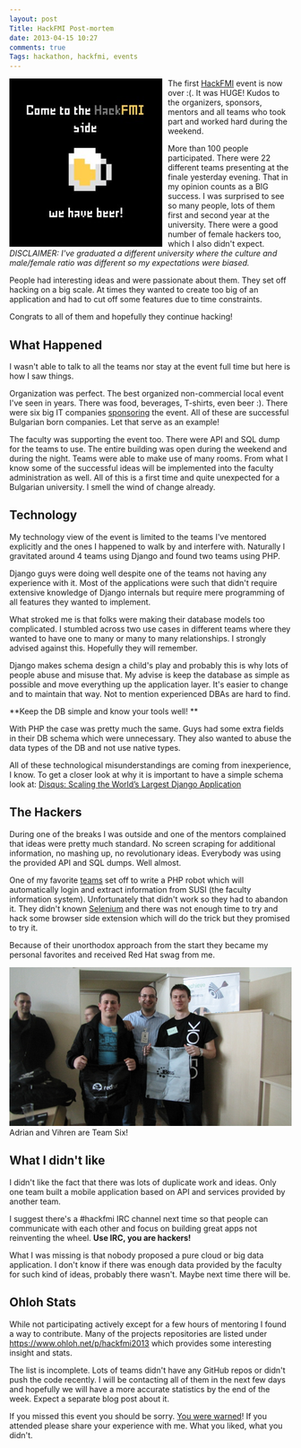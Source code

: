 ```yaml
---
layout: post
Title: HackFMI Post-mortem
date: 2013-04-15 10:27
comments: true
Tags: hackathon, hackfmi, events
---
```


<img src="/images/hackfmi/hackfmi_beer.jpg" alt="HackFMI" style="float:left;margin-right:10px;" />

The first [HackFMI](http://hackfmi.com) event is now over :(. It was HUGE!
Kudos to the organizers, sponsors, mentors and all teams who took part and worked hard during
the weekend.

More than 100 people participated. There were 22 different teams presenting at the
finale yesterday evening. That in my opinion counts as a BIG success. I was surprised
to see so many people, lots of them first and second year at the university. There were
a good number of female hackers too, which I also didn't expect.
*DISCLAIMER: I've graduated a different university where the culture and male/female ratio
was different so my expectations were biased.*

People had interesting ideas and were passionate about them. They set off hacking
on a big scale. At times they wanted to create too big of an application and had to
cut off some features due to time constraints.

Congrats to all of them and hopefully they continue hacking!

What Happened
--------------

I wasn't able to talk to all the teams nor stay at the event full time but here is
how I saw things. 

Organization was perfect. The best organized non-commercial local event I've seen in years.
There was food, beverages, T-shirts, even beer :). There were six big IT companies
[sponsoring](http://hackfmi.com/sponsors-and-partners/) the
event. All of these are successful Bulgarian born companies.
Let that serve as an example!

The faculty was supporting the event too.
There were API and SQL dump for the teams to use. The entire building was open
during the weekend and during the night. Teams were able to make use of many rooms. 
From what I know some of the successful ideas will be implemented into the faculty
administration as well. All of this is a first time and quite unexpected for a 
Bulgarian university. I smell the wind of change already. 

Technology
----------

My technology view of the event is limited to the teams I've mentored explicitly and the ones
I happened to walk by and interfere with. Naturally I gravitated around 4 teams using
Django and found two teams using PHP.

Django guys were doing well despite one of the teams not having any experience with it. 
Most of the applications were such that didn't require extensive knowledge of Django internals
but require mere programming of all features they wanted to implement. 

What stroked me is that folks were making their database models too complicated. 
I stumbled across two use cases in different teams where they wanted to have 
one to many or many to many relationships. I strongly advised against this.
Hopefully they will remember.

Django makes schema design a child's play and probably this is why lots of people
abuse and misuse that. My advise is keep the database as simple as possible
and move everything up the application layer. It's easier to change and to maintain
that way. Not to mention experienced DBAs are hard to find. 

**Keep the DB simple and know your tools well! **

With PHP the case was pretty much the same. Guys had some extra fields in their DB schema
which were unnecessary. They also wanted to abuse the data types of the DB and not use native types.

All of these technological misunderstandings are coming from inexperience, I know.
To get a closer look at why it is important to have a simple schema look at:
[Disqus: Scaling the World’s Largest Django Application](http://ontwik.com/python/disqus-scaling-the-world%E2%80%99s-largest-django-application/)


The Hackers
------------

During one of the breaks I was outside and one of the mentors complained that
ideas were pretty much standard. No screen scraping for additional information, 
no mashing up, no revolutionary ideas. Everybody was using the provided API and
SQL dumps. Well almost.

One of my favorite [teams](https://github.com/vcrazy/project-6) set off to
write a PHP robot which will automatically login and extract information from
SUSI (the faculty information system). Unfortunately that didn't work so they
had to abandon it. They didn't known [Selenium](http://docs.seleniumhq.org/)
and there was not enough time to
try and hack some browser side extension which will do the trick but they promised
to try it.


Because of their unorthodox approach from the start they became my personal favorites
and received Red Hat swag from me.

![Team Six](/images/hackfmi/hackfmi2013_team_six_rh_swag.jpg "Team Six")
Adrian and Vihren are Team Six!

What I didn't like
------------------

I didn't like the fact that there was lots of duplicate work and ideas. Only one team
built a mobile application based on API and services provided by another team.

I suggest there's a #hackfmi IRC channel next time so that people can communicate
with each other and focus on building great apps not reinventing the wheel. 
**Use IRC, you are hackers!**


What I was missing is that nobody proposed a pure cloud or big data application.
I don't know if there was enough data provided by the faculty for such kind of
ideas, probably there wasn't. Maybe next time there will be.


Ohloh Stats
-----------

While not participating actively except for a few hours of mentoring I found a
way to contribute. Many of the projects repositories are listed under
<https://www.ohloh.net/p/hackfmi2013> which provides some interesting insight
and stats.

The list is incomplete. Lots of teams didn't have any GitHub repos
or didn't push the code recently. I will be contacting all of them in the next few days
and hopefully we will have a more accurate statistics by the end of the week.
Expect a separate blog post about it.



If you missed this event you should be sorry. [You were warned](/blog/2013/03/24/upcoming-hackathons-in-sofia/)!
If you attended please share your experience with me. What you liked, what you didn't. 


